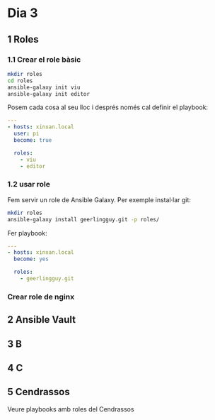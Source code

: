 # Dia 3

## 1 Roles

### 1.1 Crear el role bàsic

```bash
mkdir roles
cd roles
ansible-galaxy init viu
ansible-galaxy init editor
```

Posem cada cosa al seu lloc i després només cal definir el playbook:

```yaml
---
- hosts: xinxan.local
  user: pi
  become: true

  roles:
    - viu
    - editor
```

### 1.2 usar role

Fem servir un role de Ansible Galaxy. Per exemple instal·lar git:

```bash
mkdir roles
ansible-galaxy install geerlingguy.git -p roles/
```

Fer playbook:

```yaml
---
- hosts: xinxan.local
  become: yes

  roles:
    - geerlingguy.git
```

### Crear role de nginx

## 2 Ansible Vault

## 3 B

## 4 C

## 5 Cendrassos

Veure playbooks amb roles del Cendrassos
